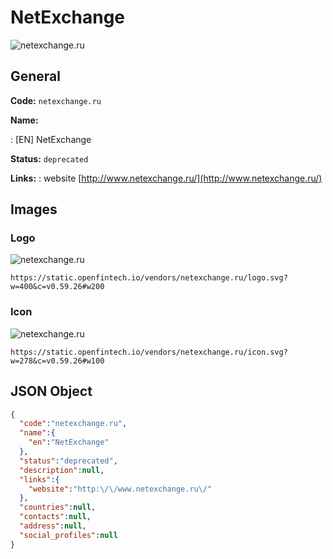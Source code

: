 
# NetExchange 
![netexchange.ru](https://static.openfintech.io/vendors/netexchange.ru/logo.svg?w=400&c=v0.59.26#w200)  

## General 
 
**Code:** `netexchange.ru` 
 
**Name:** 
 
:	[EN] NetExchange 
 
**Status:** `deprecated` 
 
**Links:** 
: website [http://www.netexchange.ru/](http://www.netexchange.ru/) 
 

## Images 

### Logo 
 
![netexchange.ru](https://static.openfintech.io/vendors/netexchange.ru/logo.svg?w=400&c=v0.59.26#w200)  

```
https://static.openfintech.io/vendors/netexchange.ru/logo.svg?w=400&c=v0.59.26#w200
```  

### Icon 
 
![netexchange.ru](https://static.openfintech.io/vendors/netexchange.ru/icon.svg?w=278&c=v0.59.26#w100)  

```
https://static.openfintech.io/vendors/netexchange.ru/icon.svg?w=278&c=v0.59.26#w100
```  

## JSON Object 

```json
{
  "code":"netexchange.ru",
  "name":{
    "en":"NetExchange"
  },
  "status":"deprecated",
  "description":null,
  "links":{
    "website":"http:\/\/www.netexchange.ru\/"
  },
  "countries":null,
  "contacts":null,
  "address":null,
  "social_profiles":null
}
```  
